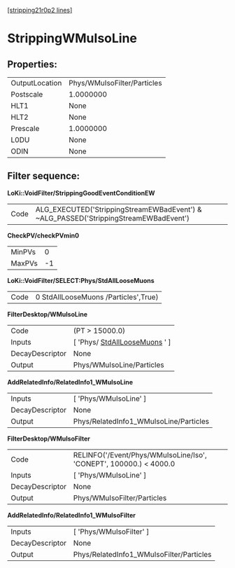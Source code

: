 [[stripping21r0p2 lines]](./stripping21r0p2-index)

# StrippingWMuIsoLine

## Properties:

|                |                             |
|----------------|-----------------------------|
| OutputLocation | Phys/WMuIsoFilter/Particles |
| Postscale      | 1.0000000                   |
| HLT1           | None                        |
| HLT2           | None                        |
| Prescale       | 1.0000000                   |
| L0DU           | None                        |
| ODIN           | None                        |

## Filter sequence:

**LoKi::VoidFilter/StrippingGoodEventConditionEW**

|      |                                                                                       |
|------|---------------------------------------------------------------------------------------|
| Code | ALG_EXECUTED('StrippingStreamEWBadEvent') & \~ALG_PASSED('StrippingStreamEWBadEvent') |

**CheckPV/checkPVmin0**

|        |     |
|--------|-----|
| MinPVs | 0   |
| MaxPVs | -1  |

**LoKi::VoidFilter/SELECT:Phys/StdAllLooseMuons**

|      |                                      |
|------|--------------------------------------|
| Code | 0 StdAllLooseMuons /Particles',True) |

**FilterDesktop/WMuIsoLine**

|                 |                                                                       |
|-----------------|-----------------------------------------------------------------------|
| Code            | (PT \> 15000.0)                                                       |
| Inputs          | [ 'Phys/ [StdAllLooseMuons](./stripping21r0p2-stdallloosemuons) ' ] |
| DecayDescriptor | None                                                                  |
| Output          | Phys/WMuIsoLine/Particles                                             |

**AddRelatedInfo/RelatedInfo1_WMuIsoLine**

|                 |                                        |
|-----------------|----------------------------------------|
| Inputs          | [ 'Phys/WMuIsoLine' ]                |
| DecayDescriptor | None                                   |
| Output          | Phys/RelatedInfo1_WMuIsoLine/Particles |

**FilterDesktop/WMuIsoFilter**

|                 |                                                                    |
|-----------------|--------------------------------------------------------------------|
| Code            | RELINFO('/Event/Phys/WMuIsoLine/Iso', 'CONEPT', 100000.) \< 4000.0 |
| Inputs          | [ 'Phys/WMuIsoLine' ]                                            |
| DecayDescriptor | None                                                               |
| Output          | Phys/WMuIsoFilter/Particles                                        |

**AddRelatedInfo/RelatedInfo1_WMuIsoFilter**

|                 |                                          |
|-----------------|------------------------------------------|
| Inputs          | [ 'Phys/WMuIsoFilter' ]                |
| DecayDescriptor | None                                     |
| Output          | Phys/RelatedInfo1_WMuIsoFilter/Particles |
